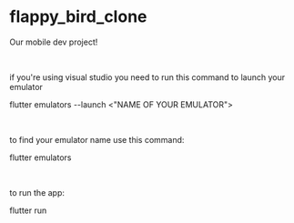 # flappy_bird_clone

Our mobile dev project!

<br>

if you're using visual studio you need to run this command to launch your emulator

flutter emulators --launch <"NAME OF YOUR EMULATOR">

<br>

to find your emulator name use this command:

flutter emulators 

<br>

to run the app:

flutter run